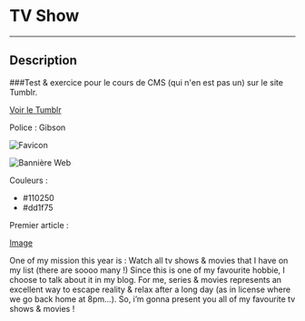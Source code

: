 # TV Show


------------------------------


## Description

###Test & exercice pour le cours de CMS (qui n'en est pas un) sur le site Tumblr. 

[Voir le Tumblr](www.cms-dodb.tumblr.com)


Police : Gibson

![Favicon](https://d30y9cdsu7xlg0.cloudfront.net/noun-svg/101195.svg?Expires=1475012652&Signature=C07RJLz0j52y5jl-iJaianySZ~45cLTOrMzd6omvn9m4Y-L~25N~IPwB8Yc7K0QMw44LkXGkyRg8v~jaVBWXjqeF9aHwi1SK-2g4YII0CDORDK8yKLJp7gkC8H3rgfeugup4YVkF~QlEcmXyEFZVd-gnzYW-hCS37rXV015OA7o_&Key-Pair-Id=APKAI5ZVHAXN65CHVU2Q)


![Bannière Web](https://fr.pinterest.com/pin/556757572668173300/)

Couleurs :
 
- #110250
- #dd1f75

Premier article :

[Image](http://cms-dodb.tumblr.com/image/151018686879)



One of my mission this year is : Watch all tv shows & movies 
that I have on my list (there are soooo many !)
Since this is one of my favourite hobbie, I choose to talk about 
it in my blog. For me, series & movies represents an excellent way to escape reality & relax 
after a long day (as in license where we go back home at 8pm…).
So, i’m gonna present you all of my favourite tv shows & movies !
